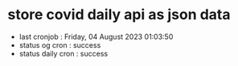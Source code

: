 # store covid daily api as json data

- last cronjob : Friday, 04 August 2023 01:03:50
- status og cron : success
- status daily cron : success
      
      